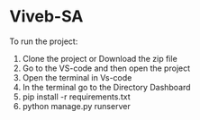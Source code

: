 # Viveb-SA


To run the project:
1. Clone the project or Download the zip file
2. Go to the VS-code and then open the project
3. Open the terminal in Vs-code
4. In the terminal go to the Directory Dashboard
5. pip install -r requirements.txt
6. python manage.py runserver
